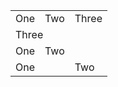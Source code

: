 <table>
  <tr>
    <td>One</td>
    <td>Two</td>
    <td>Three</td>
  </tr>
  <tr>
    <td colspan="3">Three</td>
  </tr>
  <tr>
    <td>One</td>
    <td colspan="2">Two</td>
  </tr>
  <tr>
    <td colspan="2">One</td>
    <td>Two</td>
  </tr>
</table>
